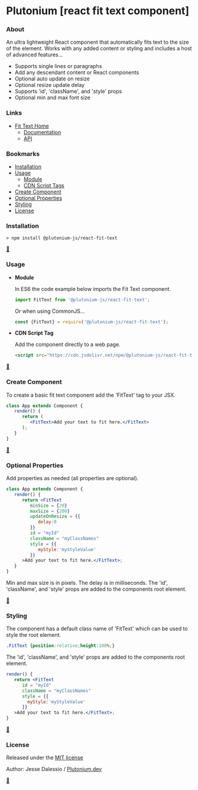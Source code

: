 # Plutonium [react fit text component]
### About
An ultra lightweight React component that automatically fits text to the size of the element. Works with any added content or styling and includes a host of advanced features...
   * Supports single lines or paragraphs
   * Add any descendant content or React components
   * Optional auto update on resize
   * Optional resize update delay
   * Supports 'id', 'className', and 'style' props
   * Optional min and max font size


### Links

* [Fit Text Home](https://plutonium.dev/wp/libraries/react-fit-text/)
   * [Documentation](https://plutonium.dev/wp/libraries/react-fit-text/documentation)
   * [API](https://plutonium.dev/wp/libraries/react-fit-text/api)


### Bookmarks
* [Installation](#Installation)
* [Usage](#Usage)
   * [Module](#Module)
   * [CDN Script Tags](#CDN-Script-Tags)
* [Create Component](#create_component)
* [Optional Properties](#optional_properties)
* [Styling](#Styling)
* [License](#License)


### <a id="Installation"></a>Installation
```
> npm install @plutonium-js/react-fit-text
```

**[:arrow_up_small:](#bookmarks)**	

### <a id="Usage" style="color:yellow;"></a>Usage

* <a id="Module"></a>**Module**
   
   In ES6 the code example below imports the Fit Text component.
   ```javascript
   import FitText from '@plutonium-js/react-fit-text';
   ```
   Or when using CommonJS...
   ```javascript
   const {FitText} = require('@plutonium-js/react-fit-text');
   ```
   
* <a id="CDN-Script-Tags"></a>**CDN Script Tag**
   
    Add the component directly to a web page.
   ```html
   <script src="https://cdn.jsdelivr.net/npm/@plutonium-js/react-fit-text@1/dist/bundle.js"></script>
   ```

**[:arrow_up_small:](#bookmarks)**	
   
### <a id="create_component"></a>Create Component
To create a basic fit text component add the 'FitText' tag to your JSX.
```jsx
class App extends Component {
   render() {
      return (
         <FitText>Add your text to fit here.</FitText>
      );
   }
}
```

**[:arrow_up_small:](#bookmarks)**	

### <a id="optional_properties"></a>Optional Properties
Add properties as needed (all properties are optional).
```jsx
class App extends Component {
   render() {
      return <FitText
         minSize = {20}
         maxSize = {200}
         updateOnResize = {{
            delay:0
         }}
         id = "myId"
         className = "myClassNames"
         style = {{
            myStyle:'myStyleValue'
	     }}
      >Add your text to fit here.</FitText>;
   }
}
```
Min and max size is in pixels. The delay is in milliseconds. The 'id', 'className', and 'style' props are added to the components root element.

**[:arrow_up_small:](#bookmarks)**	
   
### <a id="styling"></a>Styling
The component has a default class name of 'FitText' which can be used to style the root element.
```css
.FitText {position:relative;height:100%;}
```
The 'id', 'className', and 'style' props are added to the components root element.
```jsx
render() {
   return <FitText
      id = "myId"
      className = "myClassNames"
      style = {{
		myStyle:'myStyleValue'
	  }}
   >Add your text to fit here.</FitText>;
}
```

**[:arrow_up_small:](#bookmarks)**	

### <a id="License"></a>License

Released under the [MIT license](LICENSE.md)

Author: Jesse Dalessio / [Plutonium.dev](https://plutonium.dev)

**[:arrow_up_small:](#bookmarks)**